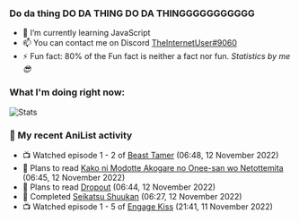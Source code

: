 ### Do da thing DO DA THING DO DA THINGGGGGGGGGGG

<!-- **TheInternetUser0/TheInternetUser0** is a ✨ _special_ ✨ repository because its `README.md` (this file) appears on your GitHub profile. -->


- 🌱 I’m currently learning JavaScript
- 📫 You can contact me on Discord [TheInternetUser#9060](https://discord.com/users/534117072796385300)
- ⚡ Fun fact: 80% of the Fun fact is neither a fact nor fun. _Statistics by me 😎_

### What I'm doing right now:
![Stats](https://discord.c99.nl/widget/theme-3/534117072796385300.png)

### 🌸 My recent AniList activity

<!-- ANILIST_ACTIVITY:start -->

-   📺 Watched episode 1 - 2 of [Beast Tamer](https://anilist.co/anime/150695) (06:48, 12 November 2022)
-   📖 Plans to read [Kako ni Modotte Akogare no Onee-san wo Netottemita](https://anilist.co/manga/142089) (06:45, 12 November 2022)
-   📖 Plans to read [Dropout](https://anilist.co/manga/92509) (06:44, 12 November 2022)
-   📖 Completed [Seikatsu Shuukan](https://anilist.co/manga/91951) (06:27, 12 November 2022)
-   📺 Watched episode 1 - 5 of [Engage Kiss](https://anilist.co/anime/146625) (21:41, 11 November 2022)

<!-- ANILIST_ACTIVITY:end -->
